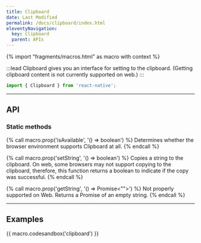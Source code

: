 ```yaml
---
title: Clipboard
date: Last Modified
permalink: /docs/clipboard/index.html
eleventyNavigation:
  key: Clipboard
  parent: APIs
---
```


{% import "fragments/macros.html" as macro with context %}

:::lead
Clipboard gives you an interface for setting to the clipboard. (Getting clipboard content is not currently supported on web.)
:::

```js
import { Clipboard } from 'react-native';
```

---

## API

### Static methods

{% call macro.prop('isAvailable', '() => boolean') %}
Determines whether the browser environment supports Clipboard at all.
{% endcall %}

{% call macro.prop('setString', '() => boolean') %}
Copies a string to the clipboard. On web, some browsers may not support copying to the clipboard, therefore, this function returns a boolean to indicate if the copy was successful.
{% endcall %}

{% call macro.prop('getString', '() => Promise<"">') %}
Not properly supported on Web. Returns a Promise of an empty string.
{% endcall %}

---

## Examples

{{ macro.codesandbox('clipboard') }}
